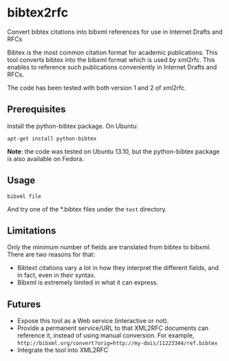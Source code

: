 bibtex2rfc
==========

Convert bibtex citations into bibxml references for use in Internet Drafts and RFCs

Bibtex is the most common citation format for academic publications. This tool converts bibtex into the bibxml format which is used by xml2rfc. This enables to reference such publications conveniently in Internet Drafts and RFCs.

The code has been tested with both version 1 and 2 of xml2rfc.

## Prerequisites

Install the python-bibtex package. On Ubuntu:

    apt-get install python-bibtex

**Note**: the code was tested on Ubuntu 13.10, but the python-bibtex package is also available on Fedora.

## Usage
 `bibxml file`

And try one of the *.bibtex files under the `test` directory.

## Limitations

Only the minimum number of fields are translated from bibtex to bibxml. There are two reasons for that:

 * Bibtext citations vary a lot in how they interpret the different fields, and in fact, even in their syntax.
 * Bibxml is extremely limited in what it can express.

## Futures
 * Expose this tool as a Web service (interactive or not).
 * Provide a permanent service/URL to that XML2RFC documents can reference it, instead of using manual conversion. For example, `http://bibxml.org/convert?orig=http://my-dois/11223344/ref.bibtex`
 * Integrate the tool into XML2RFC